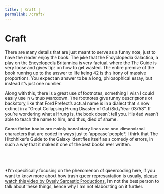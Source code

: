 ```yaml
---
title: ∣ Craft ∣
permalink: /craft/
---
```

# Craft
  There are many details that are just meant to serve as a funny note, just to have the reader enjoy the book. The joke that the Encyclopedia Galactica, a play on the Encyclopedia Britannica is very factual, where the The Guide is very loose and gives tips on how to get wasted. The entire premise of the book running up to the answer to life being 42 is this irony of massive proportions. You expect an answer to be a long, philosophical essay, but instead it’s just one number.  
  
  Along with this, there is a great use of footnotes, something I wish I could easily use in Github Markdown. The footnotes give funny descriptions of backstory, like that Ford Prefect’s actual name is in a dialect that is now extinct in a “Great Collapsing Hrung Disaster of Gal./Sid./Year 03758”. If you’re wondering what a Hrung is, the book doesn’t tell you. His dad wasn’t able to teach the name to him, and thus, died of shame.  
  
  Some fiction books are mainly banal story lines and one-dimensional characters that are coded in ways just to ‘appease’ people*. I think that The Hitchhiker's Guide to the Galaxy identifies itself as a comedy of errors, in such a way that it makes it one of the best books ever written.  
<br>
<br>
<br>
<br>
\*I’m specifically focusing on the phenomenon of queercoding here, if you want to know more about how trash queer represantation is usually, [please watch this video by Overly Sarcastic Productions.](https://www.youtube.com/watch?v=tdVv_Kws_0I) I’m not the best person to talk about these things, hence why I am not elaborating on it further.
